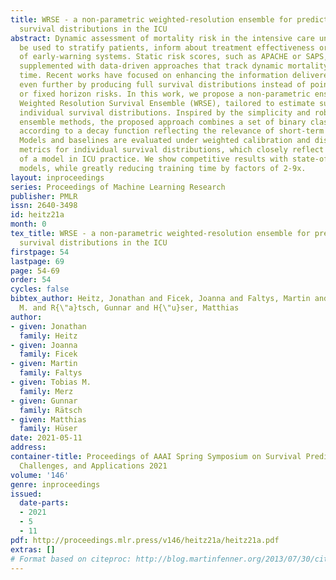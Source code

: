 ```yaml
---
title: WRSE - a non-parametric weighted-resolution ensemble for predicting individual
  survival distributions in the ICU
abstract: Dynamic assessment of mortality risk in the intensive care unit (ICU) can
  be used to stratify patients, inform about treatment effectiveness or serve as part
  of early-warning systems. Static risk scores, such as APACHE or SAPS, have been
  supplemented with data-driven approaches that track dynamic mortality risk over
  time. Recent works have focused on enhancing the information delivered to clinicians
  even further by producing full survival distributions instead of point predictions
  or fixed horizon risks. In this work, we propose a non-parametric ensemble model,
  Weighted Resolution Survival Ensemble (WRSE), tailored to estimate such dynamic
  individual survival distributions. Inspired by the simplicity and robustness of
  ensemble methods, the proposed approach combines a set of binary classifiers spaced
  according to a decay function reflecting the relevance of short-term predictions.
  Models and baselines are evaluated under weighted calibration and discrimination
  metrics for individual survival distributions, which closely reflect the utility
  of a model in ICU practice. We show competitive results with state-of-the-art probabilistic
  models, while greatly reducing training time by factors of 2-9x.
layout: inproceedings
series: Proceedings of Machine Learning Research
publisher: PMLR
issn: 2640-3498
id: heitz21a
month: 0
tex_title: WRSE - a non-parametric weighted-resolution ensemble for predicting individual
  survival distributions in the ICU
firstpage: 54
lastpage: 69
page: 54-69
order: 54
cycles: false
bibtex_author: Heitz, Jonathan and Ficek, Joanna and Faltys, Martin and Merz, Tobias
  M. and R{\"a}tsch, Gunnar and H{\"u}ser, Matthias
author:
- given: Jonathan
  family: Heitz
- given: Joanna
  family: Ficek
- given: Martin
  family: Faltys
- given: Tobias M.
  family: Merz
- given: Gunnar
  family: Rätsch
- given: Matthias
  family: Hüser
date: 2021-05-11
address:
container-title: Proceedings of AAAI Spring Symposium on Survival Prediction - Algorithms,
  Challenges, and Applications 2021
volume: '146'
genre: inproceedings
issued:
  date-parts:
  - 2021
  - 5
  - 11
pdf: http://proceedings.mlr.press/v146/heitz21a/heitz21a.pdf
extras: []
# Format based on citeproc: http://blog.martinfenner.org/2013/07/30/citeproc-yaml-for-bibliographies/
---
```

